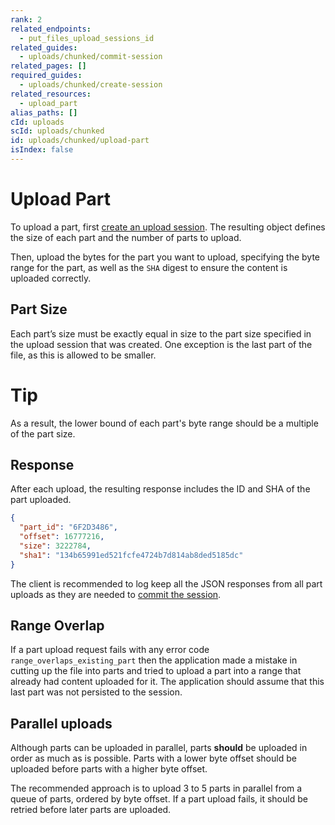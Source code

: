```yaml
---
rank: 2
related_endpoints:
  - put_files_upload_sessions_id
related_guides:
  - uploads/chunked/commit-session
related_pages: []
required_guides:
  - uploads/chunked/create-session
related_resources:
  - upload_part
alias_paths: []
cId: uploads
scId: uploads/chunked
id: uploads/chunked/upload-part
isIndex: false
---
```

# Upload Part

To upload a part, first [create an upload session][createsession]. The resulting object defines the size of each part and the number of parts to upload.

Then, upload the bytes for the part you want to upload, specifying the byte range for the part, as well as the `SHA` digest to ensure the content is uploaded correctly.

<Samples id="put_files_upload_sessions_id">

</Samples>

## Part Size

Each part’s size must be exactly equal in size to the part size specified in the upload session that was created. One exception is the last part of the file, as this is allowed to be smaller.

<Message>

# Tip

As a result, the lower bound of each part's byte range should be a multiple of the part size.

</Message>

## Response

After each upload, the resulting response includes the ID and SHA of the part uploaded.

```json
{
  "part_id": "6F2D3486",
  "offset": 16777216,
  "size": 3222784,
  "sha1": "134b65991ed521fcfe4724b7d814ab8ded5185dc"
}
```

<Message warning>

The client is recommended to log keep all the JSON responses from all part uploads as they are needed to [commit the session][commit].

</Message>

## Range Overlap

If a part upload request fails with any error code `range_overlaps_existing_part` then the application made a mistake in cutting up the file into parts and tried to upload a part into a range that already had content uploaded for it. The application should assume that this last part was not persisted to the session.

## Parallel uploads

Although parts can be uploaded in parallel, parts **should** be uploaded in order as much as is possible. Parts with a lower byte offset should be uploaded before parts with a higher byte offset.

The recommended approach is to upload 3 to 5 parts in parallel from a queue of parts, ordered by byte offset. If a part upload fails, it should be retried before later parts are uploaded.

[commit]: g://uploads/chunked/commit-session

[createsession]: g://uploads/chunked/create-session
